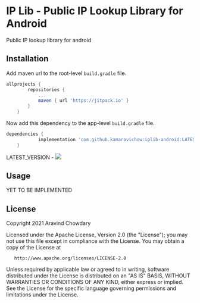 # IP Lib - Public IP Lookup Library for Android

Public IP lookup library for android


## Installation

Add maven url to the root-level `build.gradle` file.

```groovy
allprojects {
		repositories {
			...
			maven { url 'https://jitpack.io' }
		}
	}
```

Now add this dependency to the app-level `build.gradle` file.

```groovy
dependencies {
	        implementation 'com.github.kamaravichow:iplib-android:LATEST_VERSION'
	}
```

LATEST_VERSION - [![](https://jitpack.io/v/kamaravichow/iplib-android.svg)](https://jitpack.io/#kamaravichow/iplib-android)


## Usage

YET TO BE IMPLEMENTED


## License

Copyright 2021 Aravind Chowdary

   Licensed under the Apache License, Version 2.0 (the "License");
   you may not use this file except in compliance with the License.
   You may obtain a copy of the License at

       http://www.apache.org/licenses/LICENSE-2.0

   Unless required by applicable law or agreed to in writing, software
   distributed under the License is distributed on an "AS IS" BASIS,
   WITHOUT WARRANTIES OR CONDITIONS OF ANY KIND, either express or implied.
   See the License for the specific language governing permissions and
   limitations under the License.
